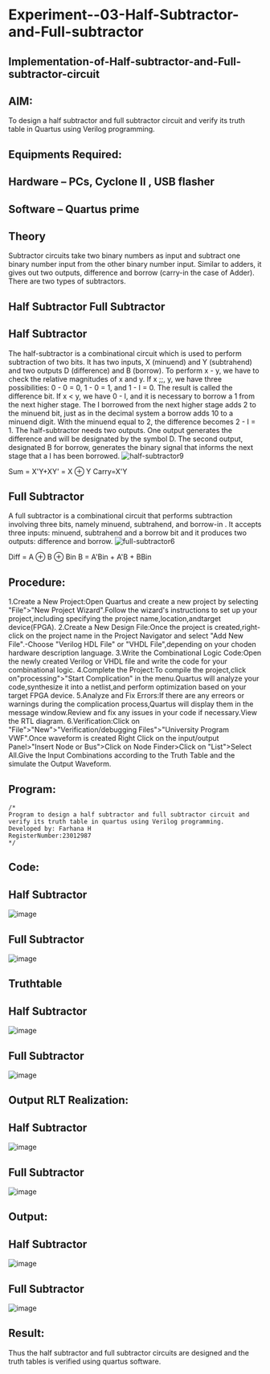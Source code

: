 # Experiment--03-Half-Subtractor-and-Full-subtractor
## Implementation-of-Half-subtractor-and-Full-subtractor-circuit
## AIM:
To design a half subtractor and full subtractor circuit and verify its truth table in Quartus using Verilog programming.

## Equipments Required:
## Hardware – PCs, Cyclone II , USB flasher
## Software – Quartus prime
## Theory
Subtractor circuits take two binary numbers as input and subtract one binary number input from the other binary number input. Similar to adders, it gives out two outputs, difference and borrow (carry-in the case of Adder). There are two types of subtractors.

## Half Subtractor Full Subtractor
## Half Subtractor
The half-subtractor is a combinational circuit which is used to perform subtraction of two bits. It has two inputs, X (minuend) and Y (subtrahend) and two outputs D (difference) and B (borrow). To perform x - y, we have to check the relative magnitudes of x and y. If x ;;, y, we have three possibilities: 0 - 0 = 0, 1 - 0 = 1, and 1 - I = 0. The result is called the difference bit. If x < y, we have 0 - I, and it is necessary to borrow a 1 from the next higher stage. The I borrowed from the next higher stage adds 2 to the minuend bit, just as in the decimal system a borrow adds 10 to a minuend digit. With the minuend equal to 2, the difference becomes 2 - I = 1. The half-subtractor needs two outputs. One output generates the difference and will be designated by the symbol D. The second output, designated B for borrow, generates the binary signal that informs the next stage that a I has been borrowed.
![half-subtractor9](https://user-images.githubusercontent.com/36288975/166112538-58c3bc7c-ee5d-4e6a-ac8d-8e8328efe27a.png)


Sum = X'Y+XY' = X ⊕ Y
Carry=X'Y

## Full Subtractor
A full subtractor is a combinational circuit that performs subtraction involving three bits, namely minuend, subtrahend, and borrow-in . It accepts three inputs: minuend, subtrahend and a borrow bit and it produces two outputs: difference and borrow. 
![full-subtractor6](https://user-images.githubusercontent.com/36288975/166112541-24c68359-3de8-4674-ae22-8272ffc385ed.png)


Diff = A ⊕ B ⊕ Bin B = A'Bin + A'B + BBin

## Procedure:
1.Create a New Project:Open Quartus and create a new project by selecting "File">"New Project Wizard".Follow the wizard's instructions to set up your project,including specifying the project name,location,andtarget device(FPGA).
2.Create a New Design File:Once the project is created,right-click on the project name in the Project Navigator and select "Add New File".-Choose "Verilog HDL File" or "VHDL File",depending on your choden hardware description language.
3.Write the Combinational Logic Code:Open the newly created Verilog or VHDL file and write the code for your combinational logic.
4.Complete the Project:To compile the project,click on"processing">"Start Complication" in the menu.Quartus will analyze your code,synthesize it into a netlist,and perform optimization based on your target FPGA device.
5.Analyze and Fix Errors:If there are any erreors or warnings during the complication process,Quartus will display them in the message window.Review and fix any issues in your code if necessary.View the RTL diagram.
6.Verification:Click on "File">"New">"Verification/debugging Files">"University Program VWF".Once waveform is created Right Click on the input/output Panel>"Insert Node or Bus">Click on Node Finder>Click on "List">Select All.Give the Input Combinations according to the Truth Table and the simulate the Output Waveform.
## Program:
```
/*
Program to design a half subtractor and full subtractor circuit and verify its truth table in quartus using Verilog programming.
Developed by: Farhana H
RegisterNumber:23012987  
*/
```
## Code:
## Half Subtractor
![image](https://github.com/syedfayaz3105/Experiment--03-Half-Subtractor-and-Full-subtractor/assets/147144126/5ddf5a96-95f4-49a2-874a-c1863155cfe4)
## Full Subtractor
![image](https://github.com/syedfayaz3105/Experiment--03-Half-Subtractor-and-Full-subtractor/assets/147144126/d02a823c-d98f-4ed2-8419-02d9dcbe3472)
## Truthtable
## Half Subtractor
![image](https://github.com/syedfayaz3105/Experiment--03-Half-Subtractor-and-Full-subtractor/assets/147144126/797acd71-fe4a-4acd-87f6-d6d8ad500d2c)
## Full Subtractor
![image](https://github.com/syedfayaz3105/Experiment--03-Half-Subtractor-and-Full-subtractor/assets/147144126/48f12993-fee8-4731-a2d4-99839372919d)
## Output RLT Realization:
## Half Subtractor
![image](https://github.com/syedfayaz3105/Experiment--03-Half-Subtractor-and-Full-subtractor/assets/147144126/cd0904e6-ea9e-43ff-b644-6438081951f3)
## Full Subtractor
![image](https://github.com/syedfayaz3105/Experiment--03-Half-Subtractor-and-Full-subtractor/assets/147144126/e9090972-23ed-4a5d-a927-0a05bf68b995)
## Output:
## Half Subtractor
![image](https://github.com/syedfayaz3105/Experiment--03-Half-Subtractor-and-Full-subtractor/assets/147144126/3c6b9eb4-0156-444b-a03d-434bead6370a)
## Full Subtractor
![image](https://github.com/syedfayaz3105/Experiment--03-Half-Subtractor-and-Full-subtractor/assets/147144126/5a2ebaab-9702-4dca-adbc-7ae918892866)
## Result:
Thus the half subtractor and full subtractor circuits are designed and the truth tables is verified using quartus software.
